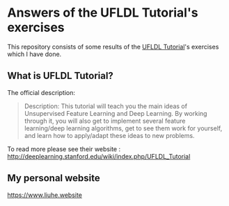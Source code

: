 # Answers of the UFLDL Tutorial's exercises

This repository consists of some results of the [UFLDL Tutorial](http://deeplearning.stanford.edu/wiki/index.php/UFLDL_Tutorial)'s exercises which I have done.

## What is UFLDL Tutorial?

The official description:

> Description: This tutorial will teach you the main ideas of Unsupervised Feature Learning and Deep Learning. By working through it, you will also get to implement several feature learning/deep learning algorithms, get to see them work for yourself, and learn how to apply/adapt these ideas to new problems.

To read more please see their website : http://deeplearning.stanford.edu/wiki/index.php/UFLDL_Tutorial

## My personal website

https://www.liuhe.website
